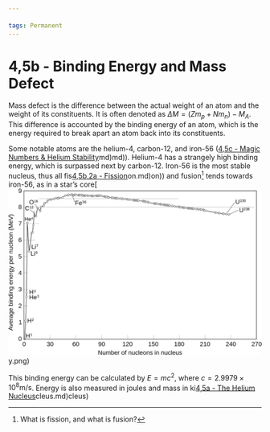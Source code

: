 ```yaml
---

tags: Permanent
---
```


# 4,5b - Binding Energy and Mass Defect

Mass defect is the difference between the actual weight of an atom and the weight of its constituents. It is often denoted as $\Delta M=(Zm_{p}+Nm_{n})-M_{A}$. This difference is accounted by the binding energy of an atom, which is the energy required to break apart an atom back into its constituents. 

Some notable atoms are the helium-4, carbon-12, and iron-56 ([4,5c - Magic Numbers & Helium Stability](4,5c%20-%20Magic%20Numbers%20&%20Helium%20Stability.md)md)md)). Helium-4 has a strangely high binding energy, which is surpassed next by carbon-12. Iron-56 is the most stable nucleus, thus all fis[4,5b,2a - Fission](4,5b,2a%20-%20Fission.md)on.md)on)) and fusion[^1] tends towards iron-56, as in a star’s core[![Binding-Energy](../../../assets/Binding-Energy.png)y.png)

This binding energy can be calculated by $E=mc^{2}$, where $c=2.9979\times 10^{8}\text{m/s}$. Energy is also measured in joules and mass in ki[4,5a - The Helium Nucleus](4,5a%20-%20The%20Helium%20Nucleus.md)cleus.md)cleus)

[^1]: What is fission, and what is fusion?
[^2]: What kind of environment is needed to allow fusion to happen? Can fission also happen in the core of stars?
